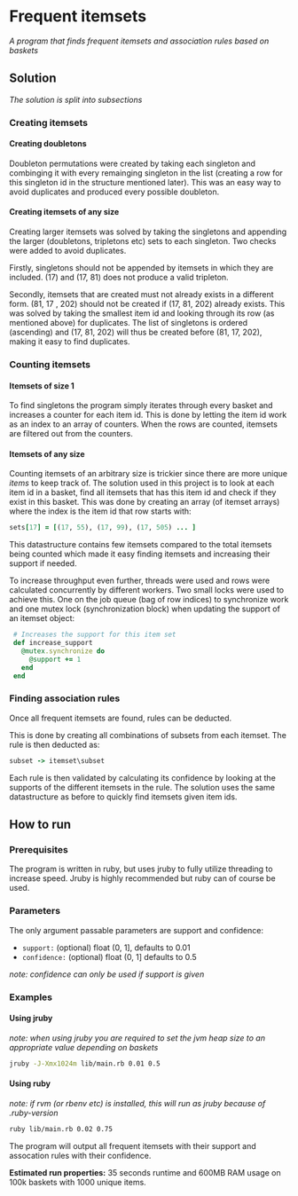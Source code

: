 # Frequent itemsets
*A program that finds frequent itemsets and association rules based on baskets*

## Solution

*The solution is split into subsections*

### Creating itemsets

#### Creating doubletons
Doubleton permutations were created by taking each singleton and combinging it with every remainging singleton in the list (creating a row for this singleton id in the structure mentioned later). This was an easy way to avoid duplicates and produced every possible doubleton.

#### Creating itemsets of any size
Creating larger itemsets was solved by taking the singletons and appending the larger (doubletons, tripletons etc) sets to each singleton. Two checks were added to avoid duplicates. 

Firstly, singletons should not be appended by itemsets in which they are included. (17) and (17, 81) does not produce a valid tripleton. 

Secondly, itemsets that are created must not already exists in a different form. (81, 17 , 202) should not be created if (17, 81, 202) already exists. This was solved by taking the smallest item id and looking through its row (as mentioned above) for duplicates. The list of singletons is ordered (ascending) and (17, 81, 202) will thus be created before (81, 17, 202), making it easy to find duplicates.

### Counting itemsets

#### Itemsets of size 1
To find singletons the program simply iterates through every basket and increases a counter for each item id.
This is done by letting the item id work as an index to an array of counters.
When the rows are counted, itemsets are filtered out from the counters.

#### Itemsets of any size
Counting itemsets of an arbitrary size is trickier since there are more unique *items* to keep track of.
The solution used in this project is to look at each item id in a basket, find all itemsets that has this item id and check if they exist in this basket.
This was done by creating an array (of itemset arrays) where the index is the item id that row starts with:

```ruby
sets[17] = [(17, 55), (17, 99), (17, 505) ... ]
```

This datastructure contains few itemsets compared to the total itemsets being counted which made it easy finding itemsets and increasing their support if needed.

To increase throughput even further, threads were used and rows were calculated concurrently by different workers.
Two small locks were used to achieve this. One on the job queue (bag of row indices) to synchronize work and one mutex lock (synchronization block) when updating the support of an itemset object:

```ruby
 # Increases the support for this item set
 def increase_support
   @mutex.synchronize do 
     @support += 1
   end
 end
```

### Finding association rules
Once all frequent itemsets are found, rules can be deducted.

This is done by creating all combinations of subsets from each itemset. The rule is then deducted as:
```ruby
subset -> itemset\subset
```

Each rule is then validated by calculating its confidence by looking at the supports of the different itemsets in the rule.
The solution uses the same datastructure as before to quickly find itemsets given item ids.

## How to run

### Prerequisites
The program is written in ruby, but uses jruby to fully utilize threading to increase speed.
Jruby is highly recommended but ruby can of course be used.

### Parameters
The only argument passable parameters are support and confidence:

 - `support:` (optional) float (0, 1], defaults to 0.01
 - `confidence:` (optional) float (0, 1] defaults to 0.5
 
*note: confidence can only be used if support is given*
 
### Examples

#### Using jruby
*note: when using jruby you are required to set the jvm heap size to an appropriate value depending on baskets*

```bash
jruby -J-Xmx1024m lib/main.rb 0.01 0.5
```

#### Using ruby
*note: if rvm (or rbenv etc) is installed, this will run as jruby because of .ruby-version*
```bash
ruby lib/main.rb 0.02 0.75
```

The program will output all frequent itemsets with their support and assocation rules with their confidence.

**Estimated run properties:** 35 seconds runtime and 600MB RAM usage on 100k baskets with 1000 unique items.
